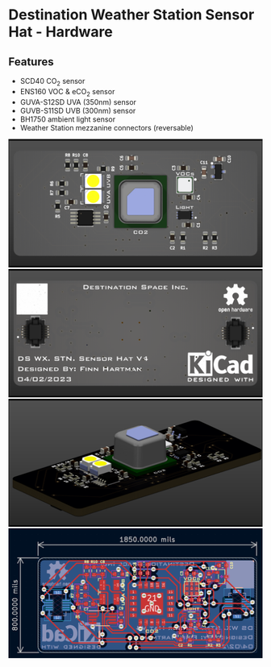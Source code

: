# Destination Weather Station Sensor Hat - Hardware

## Features
- SCD40 CO<sub>2</sub> sensor
- ENS160 VOC & eCO<sub>2</sub> sensor
- GUVA-S12SD UVA (350nm) sensor
- GUVB-S11SD UVB (300nm) sensor
- BH1750 ambient light sensor
- Weather Station mezzanine connectors (reversable)

![](sensorHatTop.png)
![](sensorHatBottom.png)
![](sensorHatIso.png)
![](sensorHatRouting.png)
